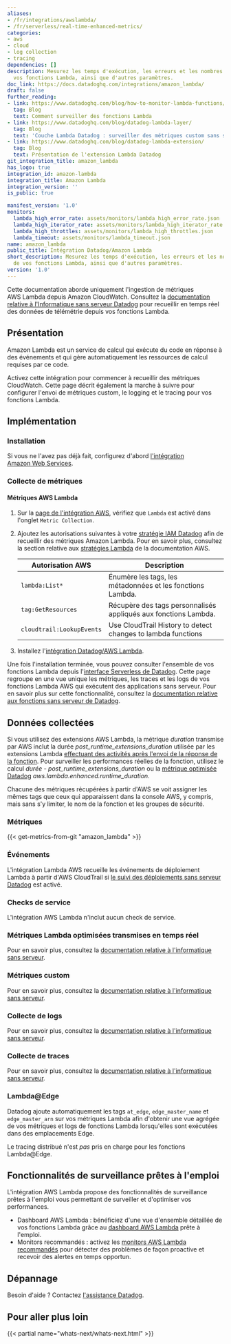 ```yaml
---
aliases:
- /fr/integrations/awslambda/
- /fr/serverless/real-time-enhanced-metrics/
categories:
- aws
- cloud
- log collection
- tracing
dependencies: []
description: Mesurez les temps d'exécution, les erreurs et les nombres d'appels de
  vos fonctions Lambda, ainsi que d'autres paramètres.
doc_link: https://docs.datadoghq.com/integrations/amazon_lambda/
draft: false
further_reading:
- link: https://www.datadoghq.com/blog/how-to-monitor-lambda-functions/
  tag: Blog
  text: Comment surveiller des fonctions Lambda
- link: https://www.datadoghq.com/blog/datadog-lambda-layer/
  tag: Blog
  text: 'Couche Lambda Datadog : surveiller des métriques custom sans serveur'
- link: https://www.datadoghq.com/blog/datadog-lambda-extension/
  tag: Blog
  text: Présentation de l'extension Lambda Datadog
git_integration_title: amazon_lambda
has_logo: true
integration_id: amazon-lambda
integration_title: Amazon Lambda
integration_version: ''
is_public: true

manifest_version: '1.0'
monitors:
  lambda_high_error_rate: assets/monitors/lambda_high_error_rate.json
  lambda_high_iterator_rate: assets/monitors/lambda_high_iterator_rate.json
  lambda_high_throttles: assets/monitors/lambda_high_throttles.json
  lambda_timeout: assets/monitors/lambda_timeout.json
name: amazon_lambda
public_title: Intégration Datadog/Amazon Lambda
short_description: Mesurez les temps d'exécution, les erreurs et les nombres d'appels
  de vos fonctions Lambda, ainsi que d'autres paramètres.
version: '1.0'
---
```


<div class="alert alert-warning">Cette documentation aborde uniquement l'ingestion de métriques AWS Lambda depuis Amazon CloudWatch. Consultez la <a href="/serverless">documentation relative à l'Informatique sans serveur Datadog</a> pour recueillir en temps réel des données de télémétrie depuis vos fonctions Lambda.</div>

## Présentation

Amazon Lambda est un service de calcul qui exécute du code en réponse à des événements et qui gère automatiquement les ressources de calcul requises par ce code.

Activez cette intégration pour commencer à recueillir des métriques CloudWatch. Cette page décrit également la marche à suivre pour configurer l'envoi de métriques custom, le logging et le tracing pour vos fonctions Lambda.

## Implémentation

### Installation

Si vous ne l'avez pas déjà fait, configurez d'abord [l'intégration Amazon Web Services][1].

### Collecte de métriques

#### Métriques AWS Lambda

1. Sur la [page de l'intégration AWS][2], vérifiez que `Lambda` est activé dans l'onglet `Metric Collection`.
2. Ajoutez les autorisations suivantes à votre [stratégie IAM Datadog][3] afin de recueillir des métriques Amazon Lambda. Pour en savoir plus, consultez la section relative aux [stratégies Lambda][4] de la documentation AWS.

    | Autorisation AWS     | Description                                  |
    | ------------------ | -------------------------------------------- |
    | `lambda:List*`     | Énumère les tags, les métadonnées et les fonctions Lambda.   |
    | `tag:GetResources` | Récupère des tags personnalisés appliqués aux fonctions Lambda. |
    | `cloudtrail:LookupEvents` | Use CloudTrail History to detect changes to lambda functions |

3. Installez l'[intégration Datadog/AWS Lambda][5].

Une fois l'installation terminée, vous pouvez consulter l'ensemble de vos fonctions Lambda depuis l'[interface Serverless de Datadog][6]. Cette page regroupe en une vue unique les métriques, les traces et les logs de vos fonctions Lambda AWS qui exécutent des applications sans serveur. Pour en savoir plus sur cette fonctionnalité, consultez la [documentation relative aux fonctions sans serveur de Datadog][7].

## Données collectées

<div class="alert alert-warning">Si vous utilisez des extensions AWS Lambda, la métrique <em>duration</em> transmise par AWS inclut la durée <em>post_runtime_extensions_duration</em> utilisée par les extensions Lambda <a href="https://aws.amazon.com/blogs/compute/performance-and-functionality-improvements-for-aws-lambda-extensions/">effectuant des activités après l'envoi de la réponse de la fonction</a>. Pour surveiller les performances réelles de la fonction, utilisez le calcul <em>durée - post_runtime_extensions_duration</em> ou la <a href="https://docs.datadoghq.com/serverless/enhanced_lambda_metrics/">métrique optimisée Datadog</a> <em>aws.lambda.enhanced.runtime_duration</em>.</div>

Chacune des métriques récupérées à partir d'AWS se voit assigner les mêmes tags que ceux qui apparaissent dans la console AWS, y compris, mais sans s'y limiter, le nom de la fonction et les groupes de sécurité.

### Métriques
{{< get-metrics-from-git "amazon_lambda" >}}


### Événements

L'intégration Lambda AWS recueille les événements de déploiement Lambda à partir d'AWS CloudTrail si [le suivi des déploiements sans serveur Datadog][9] est activé.

### Checks de service

L'intégration AWS Lambda n'inclut aucun check de service.

### Métriques Lambda optimisées transmises en temps réel

Pour en savoir plus, consultez la [documentation relative à l'informatique sans serveur][10].

### Métriques custom

Pour en savoir plus, consultez la [documentation relative à l'informatique sans serveur][11].

### Collecte de logs

Pour en savoir plus, consultez la [documentation relative à l'informatique sans serveur][12].

### Collecte de traces

Pour en savoir plus, consultez la [documentation relative à l'informatique sans serveur][13].

### Lambda@Edge

Datadog ajoute automatiquement les tags `at_edge`, `edge_master_name` et `edge_master_arn` sur vos métriques Lambda afin d'obtenir une vue agrégée de vos métriques et logs de fonctions Lambda lorsqu'elles sont exécutées dans des emplacements Edge.

Le tracing distribué n'est _pas_ pris en charge pour les fonctions Lambda@Edge.

## Fonctionnalités de surveillance prêtes à l'emploi

L'intégration AWS Lambda propose des fonctionnalités de surveillance prêtes à l'emploi vous permettant de surveiller et d'optimiser vos performances.

- Dashboard AWS Lambda : bénéficiez d'une vue d'ensemble détaillée de vos fonctions Lambda grâce au [dashboard AWS Lambda][14] prête à l'emploi.
- Monitors recommandés : activez les [monitors AWS Lambda recommandés][15] pour détecter des problèmes de façon proactive et recevoir des alertes en temps opportun.

## Dépannage

Besoin d'aide ? Contactez [l'assistance Datadog][16].

## Pour aller plus loin

{{< partial name="whats-next/whats-next.html" >}}



[1]: /fr/integrations/amazon_web_services/
[2]: https://app.datadoghq.com/integrations/amazon-web-services
[3]: /fr/integrations/amazon_web_services/#installation
[4]: https://docs.aws.amazon.com/lambda/latest/dg/lambda-permissions.html
[5]: https://app.datadoghq.com/integrations/amazon-lambda
[6]: https://app.datadoghq.com/functions
[7]: /fr/serverless
[8]: https://github.com/DataDog/dogweb/blob/prod/integration/amazon_lambda/amazon_lambda_metadata.csv
[9]: /fr/serverless/deployment_tracking
[10]: /fr/serverless/enhanced_lambda_metrics/
[11]: /fr/serverless/custom_metrics/#custom-metrics
[12]: /fr/serverless/forwarder/
[13]: /fr/serverless/distributed_tracing/
[14]: https://app.datadoghq.com/screen/integration/98/aws-lambda
[15]: https://app.datadoghq.com/monitors/recommended
[16]: /fr/help/
